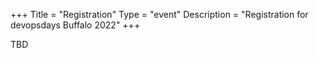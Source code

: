 +++
Title = "Registration"
Type = "event"
Description = "Registration for devopsdays Buffalo 2022"
+++

<div style="width:100%; text-align:left;">
TBD
<!-- https://ti.to/devops-days-buffalo/2022 -->
</div></div>
</div>
